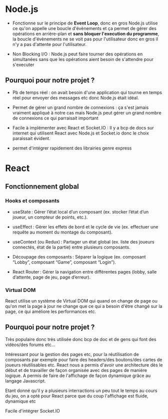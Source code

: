 # Node.js

- Fonctionne sur le principe de **Event Loop**, donc en gros Node.js utilise ce qu'on appelle une boucle d'évènements et ça permet de gérer des opérations en arrière-plan et **sans bloquer l'execution du programme**, la boucle d'évènements ne se voit pas pour l'utilisateur donc en gros il n'y a pas d'attente pour l'utilisateur.

- Non Blocking I/O : Node.js peut faire tourner des opérations en simultanées sans que les opérations aient besoin de s'attendre pour s'executer

## Pourquoi pour notre projet ? 
- Pb de temps réel : on avait besoin d'une application qui tourne en temps réel pour envoyer des messages etc donc Node.js était idéal.

- Permet de gérer un grand nombre de connexions : ça s'est jamais vraiment appliqué à notre cas mais Node.js peut gérer un grand nombre de connexions ce qui parraisait important

- Facile à implémenter avec React et Socket.IO : Il y a bcp de docs sur internet qui utilisent React avec Node.js et Socket.io donc le choix paraissait évident.

- permet d'intégrer rapidement des librairies genre express

# React

## Fonctionnement global

### Hooks et composants 

- useState : Gérer l’état local d’un composant (ex. stocker l’état d’un joueur, un compteur de points, etc.).

- useEffect : Gérer les effets de bord et le cycle de vie (ex. effectuer une requête au moment du montage du composant).

- useContext (ou Redux) : Partager un état global (ex. liste des joueurs connectés, état de la partie) entre plusieurs composants.
- Découpage des composants : Séparer la logique (ex. composant “Lobby”, composant “Game”, composant “Login”).

- React Router : Gérer la navigation entre différentes pages (lobby, salle d’attente, page de jeu, page d’erreur).

### Virtual DOM

React utilise un système de Virtual DOM qui quand on change de page ou qu'on met la page à jour ne change que ce qui a besoin d'être changé sur la page, ce qui améliore les performances etc.

## Pourquoi pour notre projet ?

Très populaire donc très utilisée donc bcp de doc et de gens qui font des vidéos/des forums etc...

Intéressant pour la gestion des pages etc, pour la réutilisation de composants par exemple pour faire des headers/des boutons/des cartes de joueurs réutilisables etc.
React nous a permis d'avoir une architecture dès le début et de travailler de façon organisée avec des pages de manière logique.
A permis de faire de l'affichage de façon dynamique grâce au langage Javascript.

Etant donné qu'il y a plusieurs interractions un peu tout le temps au cours du jeu, on a opté pour React parce que du coup l'affichage est fluide, dynamique etc

Facile d'intégrer Socket.IO